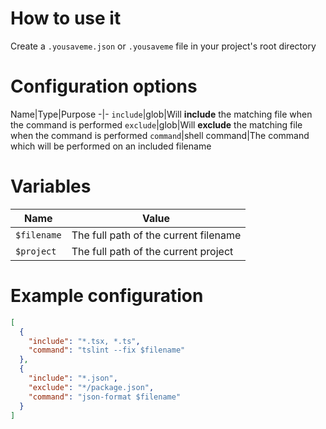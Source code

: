 # How to use it

Create a `.yousaveme.json` or `.yousaveme` file in your project's root directory

# Configuration options

Name|Type|Purpose
-|-
`include`|glob|Will **include** the matching file when the command is performed
`exclude`|glob|Will **exclude** the matching file when the command is performed
`command`|shell command|The command which will be performed on an included filename

# Variables

Name|Value
-|-
`$filename`|The full path of the current filename
`$project`|The full path of the current project

# Example configuration

```json
[
  {
    "include": "*.tsx, *.ts",
    "command": "tslint --fix $filename"
  },
  {
    "include": "*.json",
    "exclude": "*/package.json",
    "command": "json-format $filename"
  }
]
```